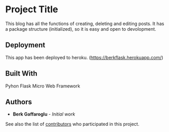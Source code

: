 # Project Title

This blog has all the functions of creating, deleting and editing posts. It has a package structure (initialized), so it is easy and open to devolopment.

## Deployment

This app has been deployed to heroku. (https://berkflask.herokuapp.com/)

## Built With
Pyhon Flask Micro Web Framework

## Authors

* **Berk Gaffaroglu** - *Initial work*

See also the list of [contributors](https://github.com/your/project/contributors) who participated in this project.
